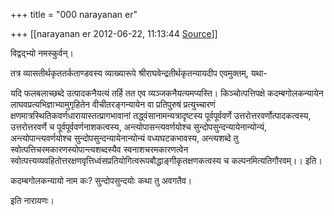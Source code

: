 +++
title = "000 narayanan er"

+++
[[narayanan er	2012-06-22, 11:13:44 [Source](https://groups.google.com/g/bvparishat/c/p7-LHAA2FUs)]]



विद्वद्भ्यो नमस्कुर्वन्।  

तत्र व्यासतीर्थकृततर्कताण्डवस्य व्याख्यारूपे श्रीराघवेन्द्रतीर्थकृतन्यायदीप एवमुक्तम्, यथा-

यदि फलबलाच्छब्दे उत्पादकनैयत्यं तर्हि तत एव व्यञ्जकनैयत्यमप्यस्ति। किञ्चोत्पत्तिपक्षे कदम्बगोलकन्यायेन लाघवप्रत्यभिज्ञाभ्यामुगृहितेन वीचीतरङ्गन्यायेन वा प्रतिपुरुषं प्रत्युच्चारणं क्षणमात्रस्थितिकवर्णधारायास्तत्प्रागभावानां तद्ध्वंसानामन्यत्रादृष्टस्य पूर्वपूर्ववर्णे उत्तरोत्तरवर्णोत्पादकत्वस्य, उत्तरोत्तरवर्णे च पूर्वपूर्ववर्णनाशकत्वस्य, अन्त्योपासन्त्यवर्णयोश्च सुन्दोपसुन्दन्यायेनान्योन्यं, अन्त्योपान्त्यवर्णयोश्च सुन्दोपसुन्दन्यायेनान्योन्यं वध्यघटकभावस्य, अन्त्यशब्दे तु स्वोत्पत्तिचरमकारणस्योपान्त्यशब्दस्यैव स्वनाशचरमकारणत्वेन स्वोत्पत्त्यव्यवहितोत्तरक्षणवृत्तिध्वंसप्रतियोगित्वरूपबौद्धाङ्गीकृतक्षणकत्वस्य च कल्पनमित्यतिगौरवम्।। इति।

कदम्बगोलकन्यायो नाम कः? सुन्दोपसुन्दयोः कथा तु अवगतैव।  

इति नारायणः।  

  

